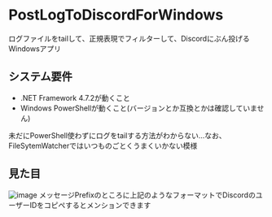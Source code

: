 # PostLogToDiscordForWindows
ログファイルをtailして、正規表現でフィルターして、Discordにぶん投げるWindowsアプリ

## システム要件
* .NET Framework 4.7.2が動くこと
* Windows PowerShellが動くこと(バージョンとか互換とかは確認していません)

未だにPowerShell使わずにログをtailする方法がわからない...なお、FileSytemWatcherではいつものごとくうまくいかない模様

## 見た目
![image](https://user-images.githubusercontent.com/4087776/82294695-8241c700-99e9-11ea-94a1-f3aefff75249.png)
メッセージPrefixのところに上記のようなフォーマットでDiscordのユーザーIDをコピペするとメンションできます
